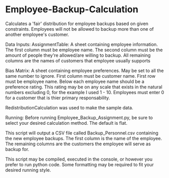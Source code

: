 # Employee-Backup-Calculation
Calculates a 'fair' distribution for employee backups based on given constraints. Employees will not be allowed to backup more than one of another employee's customer.

Data Inputs:
AssignmentTable: A sheet containing employee information. The first column must be employee name. The second column must be the amount of people they're allowed/are willing to backup. All remaining columns are the names of customers that employee usually supports

Bias Matrix: A sheet containing employee preferences. May be set to all the same number to ignore. First column must be customer name. First row must be employee name. Below each employee name should be a preference rating. This rating may be on any scale that exists in the natural numbers excluding 0, for the example I used 1 - 10. Employees must enter 0 for a customer that is thier primary responsability.


RedistributionCalculation was used to make the sample data.


Running:
Before running Employee_Backup_Assignment.py, be sure to select your desired calculation method. The default is flat.

This script will output a CSV file called Backup_Personnel.csv containing the new employee backups. The first column is the name of the employee. The remaining columns are the customers the employee will serve as backup for.

This script may be compiled, executed in the console, or however you prefer to run python code. Some formatting may be required to fit your desired running style.
